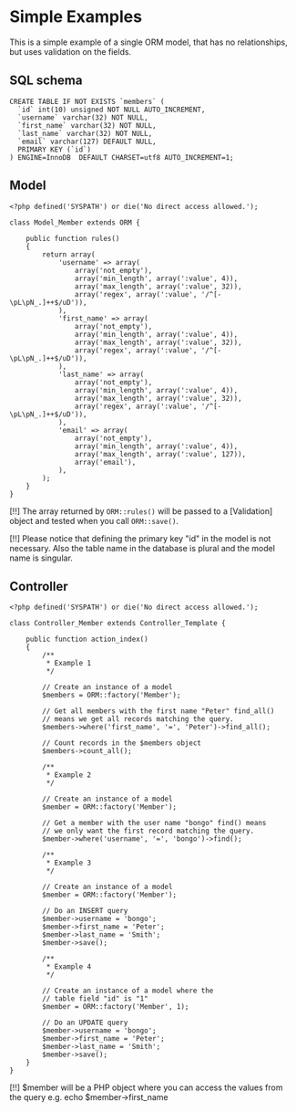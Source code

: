 # Simple Examples

This is a simple example of a single ORM model, that has no relationships, but uses validation on the fields. 

## SQL schema

	CREATE TABLE IF NOT EXISTS `members` (
	  `id` int(10) unsigned NOT NULL AUTO_INCREMENT,
	  `username` varchar(32) NOT NULL,
	  `first_name` varchar(32) NOT NULL,
	  `last_name` varchar(32) NOT NULL,
	  `email` varchar(127) DEFAULT NULL,
	  PRIMARY KEY (`id`)
	) ENGINE=InnoDB  DEFAULT CHARSET=utf8 AUTO_INCREMENT=1;

## Model
	
	<?php defined('SYSPATH') or die('No direct access allowed.');

	class Model_Member extends ORM {

		public function rules()
		{
			return array(
				'username' => array(
					array('not_empty'),
					array('min_length', array(':value', 4)),
					array('max_length', array(':value', 32)),
					array('regex', array(':value', '/^[-\pL\pN_.]++$/uD')),
				),
				'first_name' => array(
					array('not_empty'),
					array('min_length', array(':value', 4)),
					array('max_length', array(':value', 32)),
					array('regex', array(':value', '/^[-\pL\pN_.]++$/uD')),
				),
				'last_name' => array(
					array('not_empty'),
					array('min_length', array(':value', 4)),
					array('max_length', array(':value', 32)),
					array('regex', array(':value', '/^[-\pL\pN_.]++$/uD')),
				),
				'email' => array(
					array('not_empty'),
					array('min_length', array(':value', 4)),
					array('max_length', array(':value', 127)),
					array('email'),
				),
			);
		}
	}

[!!] The array returned by `ORM::rules()` will be passed to a [Validation] object and tested when you call `ORM::save()`. 

[!!] Please notice that defining the primary key "id" in the model is not necessary. Also the table name in the database is plural and the model name is singular.

## Controller

	<?php defined('SYSPATH') or die('No direct access allowed.');
	
	class Controller_Member extends Controller_Template {
		
		public function action_index()
		{
			/**
			 * Example 1
			 */
			
			// Create an instance of a model
			$members = ORM::factory('Member');
			
			// Get all members with the first name "Peter" find_all()
			// means we get all records matching the query.
			$members->where('first_name', '=', 'Peter')->find_all();

			// Count records in the $members object
			$members->count_all();
			
			/**
			 * Example 2
			 */
			
			// Create an instance of a model
			$member = ORM::factory('Member');
			
			// Get a member with the user name "bongo" find() means
			// we only want the first record matching the query.
			$member->where('username', '=', 'bongo')->find();
			
			/**
			 * Example 3
			 */
			
			// Create an instance of a model
			$member = ORM::factory('Member');
			
			// Do an INSERT query
			$member->username = 'bongo';
			$member->first_name = 'Peter';
			$member->last_name = 'Smith';
			$member->save();
			
			/**
			 * Example 4
			 */
			
			// Create an instance of a model where the
			// table field "id" is "1"
			$member = ORM::factory('Member', 1);
			
			// Do an UPDATE query
			$member->username = 'bongo';
			$member->first_name = 'Peter';
			$member->last_name = 'Smith';
			$member->save();
		}
	}

[!!] $member will be a PHP object where you can access the values from the query e.g. echo $member->first_name
